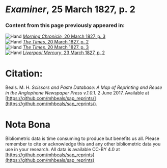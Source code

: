 # *Examiner*, 25 March 1827, p. 2  
  
### Content from this page previously appeared in:  
![Hand](http://scissorsandpaste.net/wp-content/uploads/2017/06/smallhandpointer.png) [*Morning Chronicle*, 20 March 1827, p. 3](https://mhbeals.github.io/sap_html/Morning-Chronicle/Morning-Chronicle-20-March-1827-p-3)  
![Hand](http://scissorsandpaste.net/wp-content/uploads/2017/06/smallhandpointer.png) [*The Times*, 20 March 1827, p. 2](https://mhbeals.github.io/sap_html/The-Times/The-Times-20-March-1827-p-2)  
![Hand](http://scissorsandpaste.net/wp-content/uploads/2017/06/smallhandpointer.png) [*The Times*, 20 March 1827, p. 3](https://mhbeals.github.io/sap_html/The-Times/The-Times-20-March-1827-p-3)  
![Hand](http://scissorsandpaste.net/wp-content/uploads/2017/06/smallhandpointer.png) [*Liverpool Mercury*, 23 March 1827, p. 2](https://mhbeals.github.io/sap_html/Liverpool-Mercury/Liverpool-Mercury-23-March-1827-p-2)  


# Citation: 

Beals. M. H. *Scissors and Paste Database: A Map of Reprinting and Reuse in the Anglophone Newspaper Press v.1.0.1.* 2 June 2017. Available at [https://github.com/mhbeals/sap_reprints/](https://github.com/mhbeals/sap_reprints/). 

# Nota Bona

Bibliometric data is time consuming to produce but benefits us all. Please remember to cite or acknowledge this and any other bibliometric data you use in your research. All data is available CC-BY 4.0 at [https://github.com/mhbeals/sap_reprints](https://github.com/mhbeals/sap_reprints)